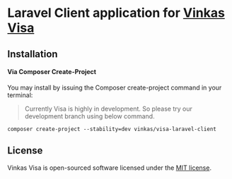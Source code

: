 # Laravel Client application for [Vinkas Visa](https://github.com/vinkas0/visa)

## Installation

#### Via Composer Create-Project

You may install by issuing the Composer create-project command in your terminal:

> Currently Visa is highly in development. So please try our development branch using below command.

`composer create-project --stability=dev vinkas/visa-laravel-client`

## License

Vinkas Visa is open-sourced software licensed under the [MIT license](http://opensource.org/licenses/MIT).
